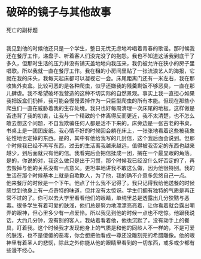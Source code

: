 # 破碎的镜子与其他故事
死亡的副标题


## 
 我见到他的时候他还只是一个学生，整日无忧无虑地吟唱着青春的歌谣。那时候我还在餐厅工作，递盘子、听着客人们没完没了的抱怨。我也不知道这活我到底干了多久，但那时生活的压力并没有铺天盖地地向我压来，我仍被允许在狭小的房子里唱歌。所以我就一直在餐厅工作。我在租的小房间里贴了一张流浪艺人的海报，它就在我的床头，我每天起床都可以凝视它一会。床尾距离门还有一米左右，我在那收集外卖盒。比较可恶的是各种爬虫，似乎还嫌我的残羹剩饭不够恶臭，一直在那儿肆虐。我不希望破坏我营造的这种不切实际的自然景观。事实上我一直担心如果我把饭盒们扔掉，我可能会慢慢丢掉作为一只巨型爬虫的所有本能。但现在那些小爬虫们一直在威胁着我的生存处境。我只也好每周清理一次床尾的地板。这样做是否违背了我的初衷，让我与一个精致的个体离得反而更近，我不太清楚，也不怎么敢去想这个问题，不自我欺骗任何人都是活不下来的。床旁边是一张古老的书桌，书桌上是一团团废纸。我心情不好的时候回会躺在床上，一张张地看着这些被我象征性地否定掉的东西。是的，其中有他给我写的几封信，这个我后面会说到。但那个时候我已经不再写东西，过去的生活离我越来越远，值得被我否定的东西也越来越少，到后面就只有他的信。我看完后会把信揉成一团，搁在一个最显眼的角落。是的，你说的对，我这么做只是出于习惯，那个时候我已经没什么好否定的了，再去毁掉与他的关系没有一点意义。更坦率地讲我不敢这么做，因为他很特别。我的生活在那个时候基本上就是自欺欺人，为了他，我的确不介意多忽悠自己一点。
   他来餐厅的时候是一个下午。他点了什么我不记得了。我只记得我给他送餐的时候感觉到他身上有一点奇特的味道，但并没有太惊讶。学生们拥有独特的气质是再正常不过的了。你可以去大学里看看他们的眼睛，单纯里总是透露出几分狡黠与恶毒。很多学生有着可爱的肤浅，他们总是努力地漂漂亮亮着，让你看着就会露出嘲弄的眼神，但心里多少有一点爱怜。所以我见到他的时候一点也不吃惊。他跟我说话，大约几分钟，没有别的客人，我站着看着他，他也沉默了，没有动手上的餐具，盯着我。这个时候我才发现他身上的气质是和他的同龄人不一样的，不是可爱的肤浅，也不是傻傻的恶毒，你会想把他看成一尊还没雕刻完的希腊雕像。他的眼神里有着圣人的悲悯，除此之外你能从他的眼睛里看到的一切东西，或多或少都有些漫不经心。

